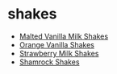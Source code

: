 # shakes

 * [Malted Vanilla Milk Shakes](../index/m/malted-vanilla-milk-shakes-352630.json)
 * [Orange Vanilla Shakes](../index/o/orange-vanilla-shakes-235048.json)
 * [Strawberry Milk Shakes](../index/s/strawberry-milk-shakes-238532.json)
 * [Shamrock Shakes](../index/s/shamrock-shakes.json)
